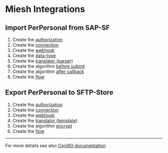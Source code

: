# Miesh Integrations

## Import PerPersonal from SAP-SF

1. Create the [authorization](authorizations/sap-success-factors.md) 
2. Create the [connection](connections/sap-success-factors.md)
3. Create the [webhook](webhooks/sap-success-factors-get-perpersonal.md)
4. Create the [data-type](data-types/sap-success-factors-perpersonal.md)
5. Create the [translator (parser)](translators/sap-success-factors-parser-perpersonal.md)
6. Create the algorithm [before submit](algorithms/sapsf-setup_import_before_submit.md)
7. Create the algorithm [after callback](algorithms/sapsf-setup_import_next_page_after_callback.md)
8. Create the [flow](flows/sap-success-factors-import-perpersonal.md)

## Export PerPersonal to SFTP-Store

1. Create the [authorization](authorizations/sftp-store.md) 
2. Create the [connection](connections/sftp-store.md)
3. Create the [webhook](webhooks/sftp-store-upload-file.md)
4. Create the [translator (template)](translators/sftp-store-upload-file.md)
5. Create the algorithm [encrypt](algorithms/miesh-encrypt.md)
6. Create the [flow](flows/sftp-store-export-perpersonal.md)

<hr />

   For more details see also [CenitIO documentation](https://cenit-io.github.io/docs)
